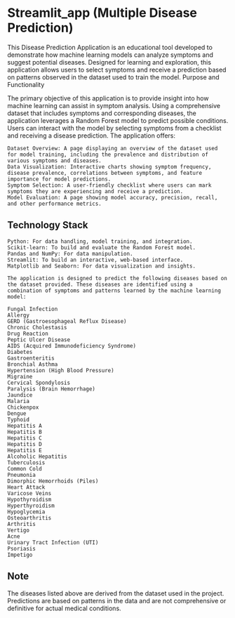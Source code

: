 # Streamlit_app (Multiple Disease Prediction)
This Disease Prediction Application is an educational tool developed to demonstrate how machine learning models can analyze symptoms and suggest potential diseases. Designed for learning and exploration, this application allows users to select symptoms and receive a prediction based on patterns observed in the dataset used to train the model.
Purpose and Functionality

The primary objective of this application is to provide insight into how machine learning can assist in symptom analysis. Using a comprehensive dataset that includes symptoms and corresponding diseases, the application leverages a Random Forest model to predict possible conditions. Users can interact with the model by selecting symptoms from a checklist and receiving a disease prediction. The application offers:

    Dataset Overview: A page displaying an overview of the dataset used for model training, including the prevalence and distribution of various symptoms and diseases.
    Data Visualization: Interactive charts showing symptom frequency, disease prevalence, correlations between symptoms, and feature importance for model predictions.
    Symptom Selection: A user-friendly checklist where users can mark symptoms they are experiencing and receive a prediction.
    Model Evaluation: A page showing model accuracy, precision, recall, and other performance metrics.

## Technology Stack

    Python: For data handling, model training, and integration.
    Scikit-learn: To build and evaluate the Random Forest model.
    Pandas and NumPy: For data manipulation.
    Streamlit: To build an interactive, web-based interface.
    Matplotlib and Seaborn: For data visualization and insights.

    The application is designed to predict the following diseases based on the dataset provided. These diseases are identified using a combination of symptoms and patterns learned by the machine learning model:

    Fungal Infection
    Allergy
    GERD (Gastroesophageal Reflux Disease)
    Chronic Cholestasis
    Drug Reaction
    Peptic Ulcer Disease
    AIDS (Acquired Immunodeficiency Syndrome)
    Diabetes
    Gastroenteritis
    Bronchial Asthma
    Hypertension (High Blood Pressure)
    Migraine
    Cervical Spondylosis
    Paralysis (Brain Hemorrhage)
    Jaundice
    Malaria
    Chickenpox
    Dengue
    Typhoid
    Hepatitis A
    Hepatitis B
    Hepatitis C
    Hepatitis D
    Hepatitis E
    Alcoholic Hepatitis
    Tuberculosis
    Common Cold
    Pneumonia
    Dimorphic Hemorrhoids (Piles)
    Heart Attack
    Varicose Veins
    Hypothyroidism
    Hyperthyroidism
    Hypoglycemia
    Osteoarthritis
    Arthritis
    Vertigo
    Acne
    Urinary Tract Infection (UTI)
    Psoriasis
    Impetigo

## Note

The diseases listed above are derived from the dataset used in the project. Predictions are based on patterns in the data and are not comprehensive or definitive for actual medical conditions.
